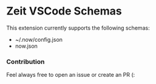 # Zeit VSCode Schemas

This extension currently supports the following schemas:

* ~/.now/config.json
* now.json


### Contribution

Feel always free to open an issue or create an PR (: